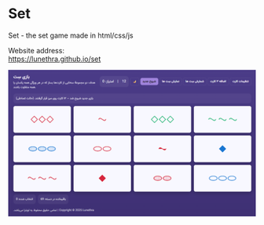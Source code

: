 # Set
Set - the set game made in html/css/js  
  
Website address:  
https://lunethra.github.io/set
  
![Website screenshot](readme_files/screen1.png)
